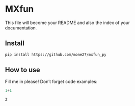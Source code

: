 # MXfun

<!-- WARNING: THIS FILE WAS AUTOGENERATED! DO NOT EDIT! -->

This file will become your README and also the index of your
documentation.

## Install

``` sh
pip install https://github.com/mone27/mxfun_py
```

## How to use

Fill me in please! Don’t forget code examples:

``` python
1+1
```

    2

